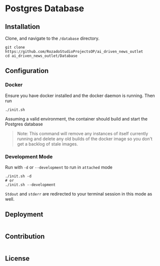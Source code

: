 # Postgres Database

## Installation

Clone, and navigate to the `/database` directory.

```shell
git clone https://github.com/RozadoStudioProjectsOP/ai_driven_news_outlet
cd ai_driven_news_outlet/Database
```

## Configuration

### Docker

Ensure you have docker installed and the docker daemon is running. Then run

```shell
./init.sh
```

Assuming a valid environment, the container should build and start the Postgres database

> Note: This command will remove any instances of itself currently running and delete any old builds of the docker image so you don't get a backlog of stale images.

### Development Mode

Run with `-d` or `--development` to run in `attached` mode

```shell
./init.sh -d
# or
./init.sh --development
```

`Stdout` and `stderr` are redirected to your terminal session in this mode as well.

## Deployment

```

```

## Contribution

```

```

## License

```

```
